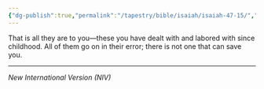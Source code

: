 ```yaml
---
{"dg-publish":true,"permalink":"/tapestry/bible/isaiah/isaiah-47-15/","title":"Isaiah 47:15","tags":["bible-verse","bible-verse"],"dgHomeLink":true,"dgShowLocalGraph":true,"dgEnableSearch":true}
---
```


That is all they are to you—these you have dealt with and labored with since childhood.
All of them go on in their error; there is not one that can save you.

---
*New International Version (NIV)*